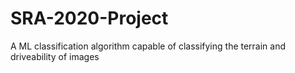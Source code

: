 # SRA-2020-Project
A ML classification algorithm capable of classifying the terrain and driveability of images
